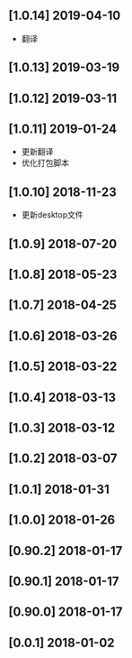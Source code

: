 ## [1.0.14] 2019-04-10

*  翻译

## [1.0.13] 2019-03-19


## [1.0.12] 2019-03-11


## [1.0.11] 2019-01-24

*  更新翻译
*  优化打包脚本

## [1.0.10] 2018-11-23

*  更新desktop文件

## [1.0.9] 2018-07-20


## [1.0.8] 2018-05-23


## [1.0.7] 2018-04-25


## [1.0.6] 2018-03-26


## [1.0.5] 2018-03-22


## [1.0.4] 2018-03-13


## [1.0.3] 2018-03-12


## [1.0.2] 2018-03-07


## [1.0.1] 2018-01-31


## [1.0.0] 2018-01-26


## [0.90.2] 2018-01-17


## [0.90.1] 2018-01-17


## [0.90.0] 2018-01-17


## [0.0.1] 2018-01-02


